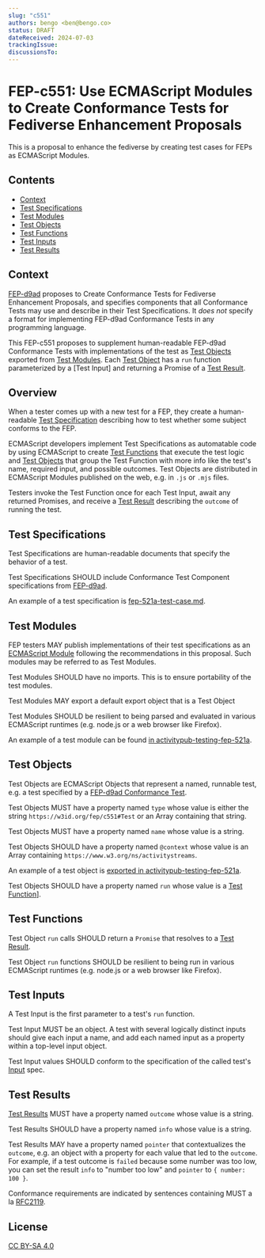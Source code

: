 ```yaml
---
slug: "c551"
authors: bengo <ben@bengo.co>
status: DRAFT
dateReceived: 2024-07-03
trackingIssue:
discussionsTo:
---
```


# FEP-c551: Use ECMAScript Modules to Create Conformance Tests for Fediverse Enhancement Proposals

<section id="abstract">
This is a proposal to enhance the fediverse by creating test cases for FEPs as ECMAScript Modules.
</section>

<!-- TOC -->

## Contents

* [Context](#context)
* [Test Specifications](#test-specifications)
* [Test Modules](#test-modules)
* [Test Objects](#test-objects)
* [Test Functions](#test-functions)
* [Test Inputs](#test-inputs)
* [Test Results](#test-results)

<!-- section break -->

## Context

[FEP-d9ad][] proposes to Create Conformance Tests for Fediverse Enhancement Proposals, and specifies components that all Conformance Tests may use and describe in their Test Specifications. It *does not* specify a format for implementing FEP-d9ad Conformance Tests in any programming language.

This FEP-c551 proposes to supplement human-readable FEP-d9ad Conformance Tests with implementations of the test as [Test Objects](#test-objects) exported from [Test Modules](#test-modules). Each [Test Object][] has a `run` function parameterized by a [Test Input] and returning a Promise of a [Test Result][].

## Overview

When a tester comes up with a new test for a FEP, they create a human-readable [Test Specification](#test-specifications) describing how to test whether some subject conforms to the FEP.

ECMAScript developers implement Test Specifications as automatable code by using ECMAScript to create [Test Functions][] that execute the test logic and [Test Objects][] that group the Test Function with more info like the test's name, required input, and possible outcomes. Test Objects are distributed in ECMAScript Modules published on the web, e.g. in `.js` or `.mjs` files.

Testers invoke the Test Function once for each Test Input, await any returned Promises, and receive a [Test Result][] describing the `outcome` of running the test.

## Test Specifications

Test Specifications are human-readable documents that specify the behavior of a test.

Test Specifications SHOULD include Conformance Test Component specifications from [FEP-d9ad][].

An example of a test specification is [fep-521a-test-case.md](https://codeberg.org/fediverse/fep/src/branch/main/fep/521a/fep-521a-test-case.md).

## Test Modules

FEP testers MAY publish implementations of their test specifications as an [ECMAScript Module][] following the recommendations in this proposal. Such modules may be referred to as Test Modules.

Test Modules SHOULD have no imports. This is to ensure portability of the test modules.

Test Modules MAY export a default export object that is a Test Object

Test Modules SHOULD be resilient to being parsed and evaluated in various ECMAScript runtimes (e.g. node.js or a web browser like Firefox).

An example of a test module can be found [in activitypub-testing-fep-521a](https://codeberg.org/socialweb.coop/activitypub-testing-fep-521a/src/branch/main/fep/521a/actor-objects-must-express-signing-key-as-assertionMethod-multikey.js).

## Test Objects

Test Objects are ECMAScript Objects that represent a named, runnable test, e.g. a test specified by a [FEP-d9ad Conformance Test][].

Test Objects MUST have a property named `type` whose value is either the string `https://w3id.org/fep/c551#Test` or  an Array containing that string.

Test Objects MUST have a property named `name` whose value is a string.

Test Objects SHOULD have a property named `@context` whose value is an Array containing `https://www.w3.org/ns/activitystreams`.

An example of a test object is [exported in activitypub-testing-fep-521a](https://codeberg.org/socialweb.coop/activitypub-testing-fep-521a/src/commit/b6e49fd5f490b05f04a958f5f3c5c584e66f592b/fep/521a/actor-objects-must-express-signing-key-as-assertionMethod-multikey.js#L38).

Test Objects SHOULD have a property named `run` whose value is a [Test Function][]].

## Test Functions

Test Object `run` calls SHOULD return a `Promise` that resolves to a [Test Result][].

Test Object `run` functions SHOULD be resilient to being run in various ECMAScript runtimes (e.g. node.js or a web browser like Firefox).

## Test Inputs

A Test Input is the first parameter to a test's `run` function.

Test Input MUST be an object. A test with several logically distinct inputs should give each input a name, and add each named input as a property within a top-level input object.

Test Input values SHOULD conform to the specification of the called test's [Input](https://bengo.is/fep/d9ad/#input) spec.

## Test Results

[Test Results][] MUST have a property named `outcome` whose value is a string.

Test Results SHOULD have a property named `info` whose value is a string.

Test Results MAY have a property named `pointer` that contextualizes the `outcome`, e.g. an object with a property for each value that led to the `outcome`. For example, if a test outcome is `failed` because some number was too low, you can set the result `info` to "number too low" and `pointer` to `{ number: 100 }`.

<!-- section break -->

<section id="conformance">
Conformance requirements are indicated by sentences containing MUST a la <a href="https://datatracker.ietf.org/doc/html/rfc2119">RFC2119</a>.
</section>

## License

[CC BY-SA 4.0](https://creativecommons.org/licenses/by-sa/4.0/)

[ECMAScript Module]: https://tc39.es/ecma262/#sec-modules
[Test Module]: #test-modules
[Test Modules]: #test-modules
[Test Inputs]: #test-inputs
[Test Result]: #test-results
[Test Results]: #test-results
[Test Object]: #test-objects
[Test Objects]: #test-objects
[Test Function]: #test-functions
[Test Functions]: #test-functions
[FEP-d9ad]: https://bengo.is/fep/d9ad/
[FEP-d9ad Conformance Test]: https://bengo.is/fep/d9ad/
